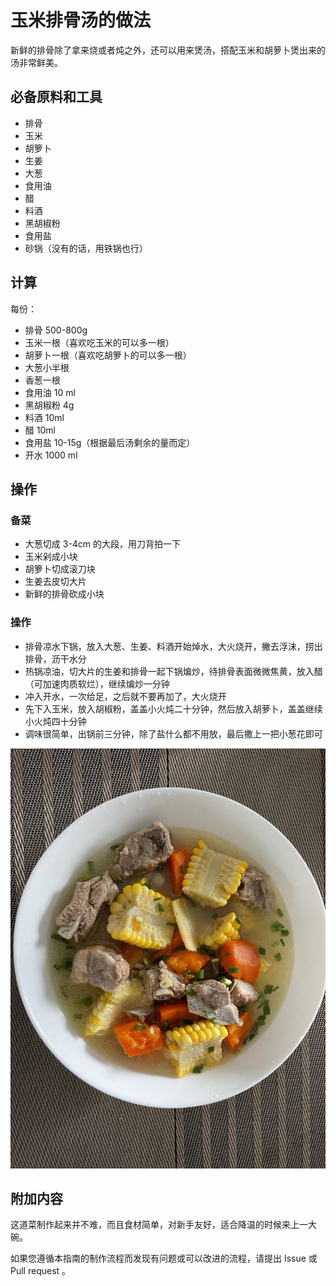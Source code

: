 # 玉米排骨汤的做法

新鲜的排骨除了拿来烧或者炖之外，还可以用来煲汤，搭配玉米和胡萝卜煲出来的汤非常鲜美。

## 必备原料和工具

* 排骨
* 玉米
* 胡箩卜
* 生姜
* 大葱
* 食用油
* 醋
* 料酒
* 黑胡椒粉
* 食用盐
* 砂锅（没有的话，用铁锅也行）

## 计算

每份：

* 排骨 500-800g
* 玉米一根（喜欢吃玉米的可以多一根）
* 胡萝卜一根（喜欢吃胡箩卜的可以多一根）
* 大葱小半根
* 香葱一根
* 食用油 10 ml
* 黑胡椒粉 4g
* 料酒 10ml
* 醋 10ml
* 食用盐 10-15g（根据最后汤剩余的量而定）
* 开水 1000 ml

## 操作

### 备菜

* 大葱切成 3-4cm 的大段，用刀背拍一下
* 玉米剁成小块
* 胡箩卜切成滚刀块
* 生姜去皮切大片
* 新鲜的排骨砍成小块

### 操作

* 排骨凉水下锅，放入大葱、生姜、料酒开始焯水，大火烧开，撇去浮沫，捞出排骨，沥干水分
* 热锅凉油，切大片的生姜和排骨一起下锅煸炒，待排骨表面微微焦黄，放入醋（可加速肉质软烂），继续煸炒一分钟
* 冲入开水，一次给足，之后就不要再加了，大火烧开
* 先下入玉米，放入胡椒粉，盖盖小火炖二十分钟，然后放入胡萝卜，盖盖继续小火炖四十分钟
* 调味很简单，出锅前三分钟，除了盐什么都不用放，最后撒上一把小葱花即可

![示例菜成品](玉米排骨汤/玉米排骨汤.jpeg)

## 附加内容

这道菜制作起来并不难，而且食材简单，对新手友好，适合降温的时候来上一大碗。

如果您遵循本指南的制作流程而发现有问题或可以改进的流程，请提出 Issue 或 Pull request 。
